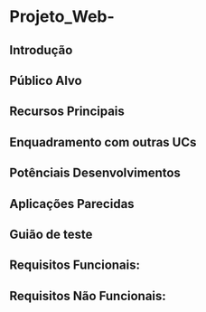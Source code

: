 # Projeto_Web-

## Introdução

## Público Alvo

## Recursos Principais

## Enquadramento com outras UCs

## Potênciais Desenvolvimentos

## Aplicações Parecidas

## Guião de teste

## Requisitos Funcionais:

## Requisitos Não Funcionais:

